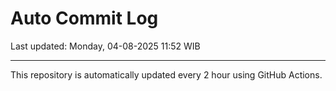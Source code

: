 # Auto Commit Log

Last updated: Monday, 04-08-2025 11:52 WIB

---

This repository is automatically updated every 2 hour using GitHub Actions.
